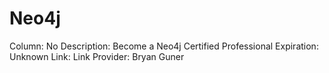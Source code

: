 # Neo4j

Column: No
Description: Become a Neo4j Certified Professional
Expiration: Unknown
Link: Link
Provider: Bryan Guner